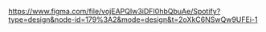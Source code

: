 https://www.figma.com/file/vojEAPQIw3iDFI0hbQbuAe/Spotify?type=design&node-id=179%3A2&mode=design&t=2oXkC6NSwQw9UFEi-1
